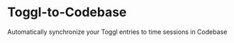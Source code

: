 Toggl-to-Codebase
=================

Automatically synchronize your Toggl entries to time sessions in Codebase
